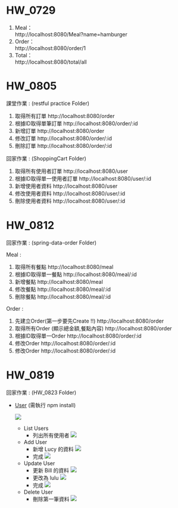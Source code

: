 # HW_0729
1. Meal：  
http://localhost:8080/Meal?name=hamburger
2. Order：  
http://localhost:8080/order/1 
3. Total：  
http://localhost:8080/total/all

# HW_0805
課堂作業 : (restful practice Folder)
1. 取得所有訂單
http://localhost:8080/order
2. 根據ID取得單筆訂單
http://localhost:8080/order/:id
3. 新增訂單
http://localhost:8080/order
4. 修改訂單
http://localhost:8080/order/:id
5. 刪除訂單
http://localhost:8080/order/:id

回家作業 : (ShoppingCart Folder)
1. 取得所有使用者訂單
http://localhost:8080/user
2. 根據ID取得單一使用者訂單
http://localhost:8080/user/:id
3. 新增使用者資料
http://localhost:8080/user
4. 修改使用者資料
http://localhost:8080/user/:id
5. 刪除使用者資料
http://localhost:8080/user/:id

# HW_0812
回家作業 : (spring-data-order Folder)

Meal :
  1. 取得所有餐點
  http://localhost:8080/meal
  2. 根據ID取得單一餐點
  http://localhost:8080/meal/:id
  3. 新增餐點
  http://localhost:8080/meal
  4. 修改餐點
  http://localhost:8080/meal/:id
  5. 刪除餐點
  http://localhost:8080/meal/:id
  
Order :
  1. 先建立Order(第一步要先Create !!)
  http://localhost:8080/order
  2. 取得所有Order (顯示總金額,餐點內容)
  http://localhost:8080/order
  3. 根據ID取得單一Order
  http://localhost:8080/order/:id
  4. 修改Order
  http://localhost:8080/order/:id
  5. 修改Order
  http://localhost:8080/order/:id
# HW_0819
回家作業 : (HW_0823 Folder)
* [User][1] (需執行 npm install)
 
    [1]:https://github.com/lucy1127/Spring-Practice/tree/main/HW_0823

    ![](https://i.imgur.com/YKCjIOW.png)
    * List Users
        * 列出所有使用者
    ![](https://i.imgur.com/VZVylrW.png)
    * Add User
        * 新增 Lucy 的資料
    ![](https://i.imgur.com/hZh03rj.png)
        * 完成
    ![](https://i.imgur.com/h51O69T.png)
    * Update User
        * 更新 Bill 的資料
    ![](https://i.imgur.com/JKJny95.png)
        * 更改為 lulu
    ![](https://i.imgur.com/J2XAnEm.png)
        * 完成
    ![](https://i.imgur.com/kG0RR4d.png)
    * Delete User
        *    刪除第一筆資料
    ![](https://i.imgur.com/mhTxZkF.png)
